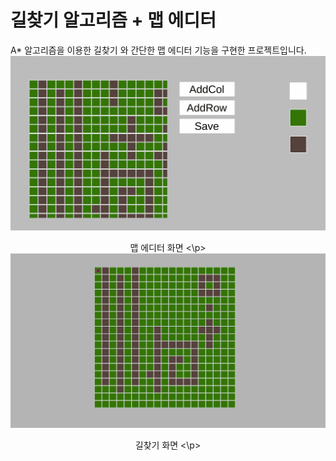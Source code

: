 # 길찾기 알고리즘 + 맵 에디터
A* 알고리즘을 이용한 길찾기 와 간단한 맵 에디터 기능을 구현한 프로젝트입니다.
<img src = "MapEditor.gif">
<p align="center">
맵 에디터 화면
  <\p>
<img src = "PathFind.gif">
<p align="center">
길찾기 화면
  <\p>
